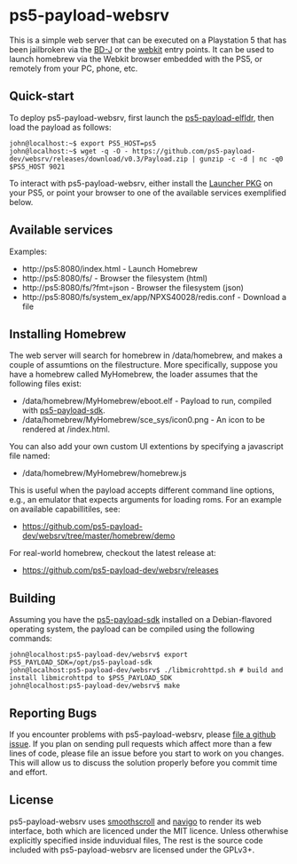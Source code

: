 # ps5-payload-websrv
This is a simple web server that can be executed on a Playstation 5 that has
been jailbroken via the [BD-J][bdj] or the [webkit][webkit] entry points.
It can be used to launch homebrew via the Webkit browser embedded with the PS5,
or remotely from your PC, phone, etc.

## Quick-start
To deploy ps5-payload-websrv, first launch the [ps5-payload-elfldr][elfldr],
then load the payload as follows:

```console
john@localhost:~$ export PS5_HOST=ps5
john@localhost:~$ wget -q -O - https://github.com/ps5-payload-dev/websrv/releases/download/v0.3/Payload.zip | gunzip -c -d | nc -q0 $PS5_HOST 9021
```

To interact with ps5-payload-websrv, either install the [Launcher PKG][launcher]
on your PS5, or point your browser to one of the available services exemplified
below.

## Available services
Examples:
- http://ps5:8080/index.html - Launch Homebrew
- http://ps5:8080/fs/ - Browser the filesystem (html)
- http://ps5:8080/fs/?fmt=json - Browser the filesystem (json)
- http://ps5:8080/fs/system_ex/app/NPXS40028/redis.conf - Download a file

## Installing Homebrew
The web server will search for homebrew in /data/homebrew, and makes a couple
of assumtions on the filestructure. More specifically, suppose you have a
homebrew called MyHomebrew, the loader assumes that the following files exist:
- /data/homebrew/MyHomebrew/eboot.elf - Payload to run, compiled with [ps5-payload-sdk][sdk].
- /data/homebrew/MyHomebrew/sce_sys/icon0.png - An icon to be rendered at /index.html.

You can also add your own custom UI extentions by specifying a javascript file named:
- /data/homebrew/MyHomebrew/homebrew.js

This is useful when the payload accepts different command line options, e.g.,
an emulator that expects arguments for loading roms. For an example on
available capabillitiles, see:
- https://github.com/ps5-payload-dev/websrv/tree/master/homebrew/demo

For real-world homebrew, checkout the latest release at:
- https://github.com/ps5-payload-dev/websrv/releases

## Building
Assuming you have the [ps5-payload-sdk][sdk] installed on a Debian-flavored
operating system, the payload can be compiled using the following commands:
```console
john@localhost:ps5-payload-dev/websrv$ export PS5_PAYLOAD_SDK=/opt/ps5-payload-sdk
john@localhost:ps5-payload-dev/websrv$ ./libmicrohttpd.sh # build and install libmicrohttpd to $PS5_PAYLOAD_SDK
john@localhost:ps5-payload-dev/websrv$ make
```

## Reporting Bugs
If you encounter problems with ps5-payload-websrv, please [file a github issue][issues].
If you plan on sending pull requests which affect more than a few lines of code,
please file an issue before you start to work on you changes. This will allow us
to discuss the solution properly before you commit time and effort.

## License
ps5-payload-websrv uses [smoothscroll][smoothscroll] and [navigo][navigo] to
render its web interface, both which are licenced under the MIT licence. Unless
otherwhise explicitly specified inside induvidual files, The rest is the source
code included with ps5-payload-websrv are licensed under the GPLv3+.


[bdj]: https://github.com/john-tornblom/bdj-sdk
[sdk]: https://github.com/ps5-payload-dev/sdk
[webkit]: https://github.com/Cryptogenic/PS5-IPV6-Kernel-Exploit
[issues]: https://github.com/ps5-payload-dev/websrv/issues/new
[elfldr]: https://github.com/ps5-payload-dev/elfldr
[smoothscroll]: https://github.com/iamdustan/smoothscroll
[navigo]: https://github.com/krasimir/navigo
[launcher]: https://github.com/ps5-payload-dev/websrv/blob/master/homebrew/IV9999-FAKE00001_00-HOMEBREWLOADER01.pkg?raw=true
